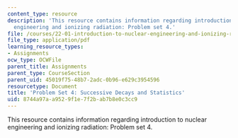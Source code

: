 ```yaml
---
content_type: resource
description: 'This resource contains information regarding introduction to nuclear
  engineering and ionizing radiation: Problem set 4.'
file: /courses/22-01-introduction-to-nuclear-engineering-and-ionizing-radiation-fall-2016/8744a97aa9529f1e7f2bab7b8e0c3cc9_MIT22_01F16_ProblemSet4.pdf
file_type: application/pdf
learning_resource_types:
- Assignments
ocw_type: OCWFile
parent_title: Assignments
parent_type: CourseSection
parent_uid: 45019f75-48b7-2adc-0b96-e629c3954596
resourcetype: Document
title: 'Problem Set 4: Successive Decays and Statistics'
uid: 8744a97a-a952-9f1e-7f2b-ab7b8e0c3cc9
---
```

This resource contains information regarding introduction to nuclear engineering and ionizing radiation: Problem set 4.